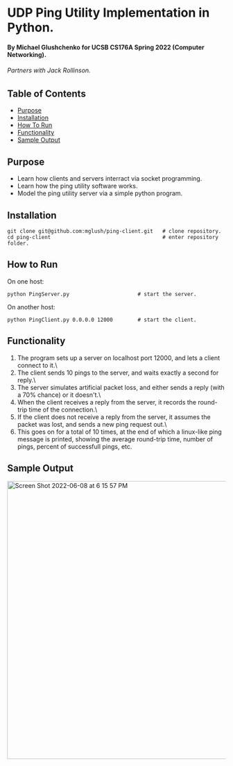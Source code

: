 # UDP Ping Utility Implementation in Python.
#### By Michael Glushchenko for UCSB CS176A Spring 2022 (Computer Networking).
###### Partners with Jack Rollinson.

## Table of Contents
* [Purpose](https://github.com/mglush/ping-utility/blob/main/README.md#purpose)
* [Installation](https://github.com/mglush/ping-utility/blob/main/README.md#installation)
* [How To Run](https://github.com/mglush/ping-utility/blob/main/README.md#how-to-run)
* [Functionality](https://github.com/mglush/ping-utility/blob/main/README.md#functionality)
* [Sample Output](https://github.com/mglush/ping-utility/blob/main/README.md#sample-output)

## Purpose
  - Learn how clients and servers interract via socket programming.
  - Learn how the ping utility software works.
  - Model the ping utility server via a simple python program.

## Installation
~~~
git clone git@github.com:mglush/ping-client.git   # clone repository.
cd ping-client                                    # enter repository folder.
~~~

## How to Run
On one host:
~~~
python PingServer.py                      # start the server.
~~~
On another host:
~~~
python PingClient.py 0.0.0.0 12000        # start the client.
~~~

## Functionality
1) The program sets up a server on localhost port 12000, and lets a client connect to it.\
2) The client sends 10 pings to the server, and waits exactly a second for reply.\
3) The server simulates artificial packet loss, and either sends a reply (with a 70% chance) or it doesn't.\
4) When the client receives a reply from the server, it records the round-trip time of the connection.\
5) If the client does not receive a reply from the server, it assumes the packet was lost, and sends a new ping request out.\
6) This goes on for a total of 10 times, at the end of which a linux-like ping message is printed, showing the average round-trip time, number of pings, percent of successfull pings, etc.

## Sample Output
<img width="640" alt="Screen Shot 2022-06-08 at 6 15 57 PM" src="https://user-images.githubusercontent.com/59711300/172743586-e723a0a2-ab87-456a-9e25-4171e2f1f013.png">
